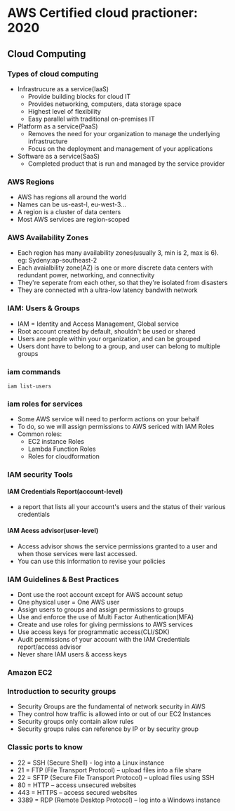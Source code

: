 
# AWS Certified cloud practioner: 2020
## Cloud Computing

### Types of cloud computing
* Infrastrucure as a service(IaaS)
    * Provide building blocks for cloud IT
    * Provides networking, computers, data storage space
    * Highest level of flexibility
    * Easy parallel with traditional on-premises IT
* Platform as a service(PaaS) 
    * Removes the need for your organization to manage the underlying infrastructure
    * Focus on the deployment and management of your applications
* Software as a service(SaaS)
    * Completed product that is run and managed by the service provider    
### AWS Regions
* AWS has regions all around the world
* Names can be us-east-l, eu-west-3...
* A region is a cluster of data centers
* Most AWS services are region-scoped

### AWS Availability Zones
* Each region has many availability zones(usually 3, min is 2, max is 6).
  eg: Sydeny:ap-southeast-2
* Each avaialbility zone(AZ) is one or more discrete data centers with redundant power, networking, and connectivity
* They're seperate from each other, so that they're isolated from disasters
* They are connected wth a ultra-low latency bandwith network

### IAM: Users & Groups
* IAM = Identity and Access Management, Global service
* Root account created by default, shouldn't be used or shared
* Users are people within your organization, and can be grouped
* Users dont have to belong to a group, and user can belong to multiple groups

### iam commands
```
iam list-users
```
### iam roles for services
* Some AWS service will need to perform actions on your behalf
* To do, so we will assign permissions to AWS sericed with IAM Roles
* Common roles:
    * EC2 instance Roles
    * Lambda Function Roles
    * Roles for cloudformation

### IAM security Tools
#### IAM Credentials Report(account-level)
 * a report that lists all your account's users and the status of their various credentials
#### IAM Acess advisor(user-level)
 * Access advisor shows the service permissions granted to a user and when those services were last accessed.
 * You can use this information to revise your policies

### IAM Guidelines & Best Practices
* Dont use the root account except for AWS account setup
* One physical user = One AWS user
* Assign users to groups and assign permissions to groups
* Use and enforce the use of Multi Factor Authentication(MFA)
* Create and use roles for giving permissions to AWS services
* Use access keys for programmatic access(CLI/SDK)
* Audit permissions of your account with the IAM Credentials report/access advisor
* Never share IAM users & access keys

### Amazon EC2
### Introduction to security groups
* Security Groups are the fundamental of network security in AWS
* They control how traffic is allowed into or out of our EC2 Instances
* Security groups only contain allow rules
* Security groups rules can reference by IP or by security group

### Classic ports to know
* 22 = SSH (Secure Shell) - log into a Linux instance
* 21 = FTP (File Transport Protocol) – upload files into a file share
* 22 = SFTP (Secure File Transport Protocol) – upload files using SSH
* 80 = HTTP – access unsecured websites
* 443 = HTTPS – access secured websites
* 3389 = RDP (Remote Desktop Protocol) – log into a Windows instance